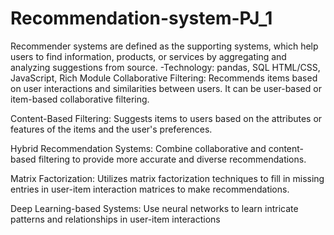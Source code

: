 # Recommendation-system-PJ_1
Recommender systems are defined as the supporting systems, which help       users to find information, products, or services by aggregating and analyzing suggestions from source.      -Technology: pandas, SQL HTML/CSS, JavaScript, Rich Module
Collaborative Filtering: Recommends items based on user interactions and similarities between users. It can be user-based or item-based collaborative filtering.

Content-Based Filtering: Suggests items to users based on the attributes or features of the items and the user's preferences.

Hybrid Recommendation Systems: Combine collaborative and content-based filtering to provide more accurate and diverse recommendations.

Matrix Factorization: Utilizes matrix factorization techniques to fill in missing entries in user-item interaction matrices to make recommendations.

Deep Learning-based Systems: Use neural networks to learn intricate patterns and relationships in user-item interactions
